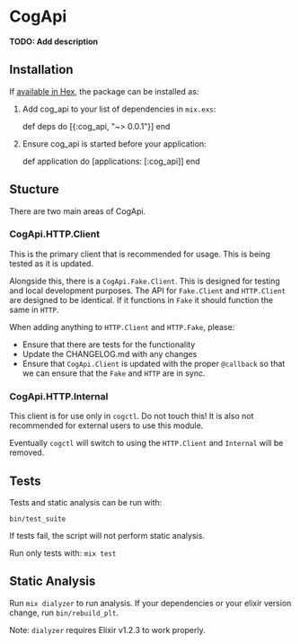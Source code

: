 # CogApi

**TODO: Add description**

## Installation

If [available in Hex](https://hex.pm/docs/publish), the package can be installed as:

  1. Add cog_api to your list of dependencies in `mix.exs`:

        def deps do
          [{:cog_api, "~> 0.0.1"}]
        end

  2. Ensure cog_api is started before your application:

        def application do
          [applications: [:cog_api]]
        end
## Stucture

There are two main areas of CogApi.

### CogApi.HTTP.Client

This is the primary client that is recommended for usage. This is being tested
as it is updated.

Alongside this, there is a `CogApi.Fake.Client`.
This is designed for testing
and local development purposes.
The API for `Fake.Client`
and `HTTP.Client`
are designed to be identical.
If it functions in `Fake`
it should function the same in `HTTP`.

When adding anything to `HTTP.Client` and `HTTP.Fake`, please:

* Ensure that there are tests for the functionality
* Update the CHANGELOG.md with any changes
* Ensure that `CogApi.Client` is updated with the proper `@callback` so that we
  can ensure that the `Fake` and `HTTP` are in sync.

### CogApi.HTTP.Internal

This client is for use only in `cogctl`.
Do not touch this!
It is also not recommended for external users to use this module.

Eventually `cogctl` will switch to using the `HTTP.Client`
and `Internal` will be removed.

## Tests

Tests and static analysis can be run with:

```
bin/test_suite
```

If tests fail, the script will not perform static analysis.

Run only tests with: `mix test`

## Static Analysis

Run `mix dialyzer` to run analysis. If your dependencies or your elixir version
change, run `bin/rebuild_plt`.

Note: `dialyzer` requires Elixir v1.2.3 to work properly.
